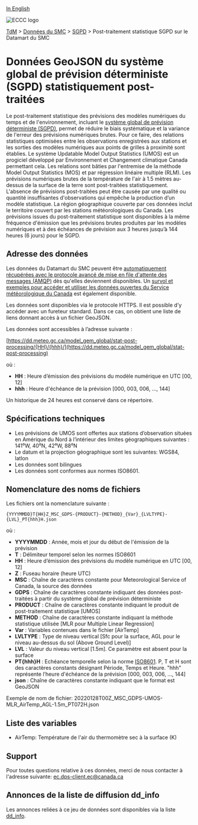 [In English](readme_gdps-statpostproc-datamart_en.md)

![ECCC logo](../../img_eccc-logo.png)

[TdM](../../readme_fr.md) > [Données du SMC](../readme_fr.md) > [SGPD](readme_gdps_fr.md) > Post-traitement statistique SGPD sur le Datamart du SMC


# Données GeoJSON du système global de prévision déterministe (SGPD) statistiquement post-traitées

Le post-traitement statistique des prévisions des modèles numériques du temps et de l'environnement, incluant le [système global de prévision déterministe (SGPD)](readme_gdps_fr.md), permet de réduire le biais systématique et la variance de l'erreur des prévisions numériques brutes. Pour ce faire, des relations statistiques optimisées entre les observations enregistrées aux stations et les sorties des modèles numériques aux points de grilles à proximité sont établies. Le système Updatable Model Output Statistics (UMOS) est un progiciel développé par Environnement et Changement climatique Canada permettant cela. Les relations sont bâties par l'entremise de la méthode Model Output Statistics (MOS) et par régression linéaire multiple (RLM). Les prévisions numériques brutes de la température de l'air à 1.5 mètres au-dessus de la surface de la terre sont post-traitées statistiquement. L'absence de prévisions post-traitées peut être causée par une qualité ou quantité insuffisantes d'observations qui empêche la production d’un modèle statistique. La région géographique couverte par ces données inclut le territoire couvert par les stations météorologiques du Canada. Les prévisions issues du post-traitement statistique sont disponibles à la même fréquence d'émission que les prévisions brutes produites par les modèles numériques et à des échéances de prévision aux 3 heures jusqu’à 144 heures (6 jours) pour le SGPD.

## Adresse des données 

Les données du Datamart du SMC peuvent être [automatiquement récupérées avec le protocole avancé de mise en file d'attente des messages (AMQP)](../../msc-datamart/amqp_fr.md) dès qu'elles deviennent disponibles. Un [survol et exemples pour accéder et utiliser les données ouvertes du Service météorologique du Canada](../../usage/readme_fr.md) est également disponible.

Les données sont disponibles via le protocole HTTPS. Il est possible d’y accéder avec un fureteur standard. Dans ce cas, on obtient une liste de liens donnant accès à un fichier GeoJSON.

Les données sont accessibles à l’adresse suivante : 

[https://dd.meteo.gc.ca/model_gem_global/stat-post-processing/{HH}/{hhh}/](https://dd.meteo.gc.ca/model_gem_global/stat-post-processing)

où :

* __HH__ : Heure d’émission des prévisions du modèle numérique en UTC  [00, 12]
* __hhh__ : Heure d'échéance de la prévision [000, 003, 006, ..., 144] 

Un historique de 24 heures est conservé dans ce répertoire.

## Spécifications techniques

* Les prévisions de UMOS sont offertes aux stations d’observation situées en Amérique du Nord à l’intérieur des limites géographiques suivantes : 141⁰W, 40⁰N, 42⁰W, 88⁰N
* Le datum et la projection géographique sont les suivantes: WGS84, latlon
* Les données sont bilingues
* Les données sont conformes aux normes ISO8601.

## Nomenclature des noms de fichiers 

Les fichiers ont la nomenclature suivante :

`{YYYYMMDD}T{HH}Z_MSC_GDPS-{PRODUCT}-{METHOD}_{Var}_{LVLTYPE}-{LVL}_PT{hhh}H.json`

où :

* __YYYYMMDD__ : Année, mois et jour du début de l'émission de la prévision
* __T__ : Délimiteur temporel selon les normes ISO8601
* __HH__ : Heure d’émission des prévisions du modèle numérique en UTC [00, 12]
* __Z__ : Fuseau horaire (heure UTC)
* __MSC__ : Chaîne de caractères constante pour Meteorological Service of Canada, la source des données
* __GDPS__ : Chaîne de caractères constante indiquant des données post-traitées à partir du système global de prévision déterministe
* __PRODUCT__ : Chaîne de caractères constante indiquant le produit de post-traitement statistique [UMOS]
* __METHOD__ : Chaîne de caractères constante indiquant la méthode statistique utilisée [MLR pour Multiple Linear Regression]
* __Var__ : Variables contenues dans le fichier [AirTemp]
* __LVLTYPE__ : Type de niveau vertical [Sfc pour la surface, AGL pour le niveau au-dessus du sol (Above Ground Level)]
* __LVL__ : Valeur du niveau vertical [1.5m]. Ce paramètre est absent pour la surface
* __PT{hhh}H__ : Echéance temporelle selon la norme [ISO8601](https://en.wikipedia.org/wiki/ISO_8601). P, T et H sont des caractères constants désignant Période, Temps et Heure. "hhh" représente l’heure d'échéance de la prévision  [000, 003, 006, ..., 144]
* __json__ : Chaîne de caractères constante indiquant que le format est GeoJSON

Exemple de nom de fichier: 20220128T00Z_MSC_GDPS-UMOS-MLR_AirTemp_AGL-1.5m_PT072H.json

## Liste des variables

* AirTemp: Température de l'air du thermomètre sec à la surface (K)

## Support

Pour toutes questions relative à ces données, merci de nous contacter à l'adresse suivante: [ec.dps-client.ec@canada.ca](mailto:ec.dps-client.ec@canada.ca)

## Annonces de la liste de diffusion dd_info 

Les annonces reliées à ce jeu de données sont disponibles via la liste [dd_info](https://comm.collab.science.gc.ca/mailman3/postorius/lists/dd_info/).